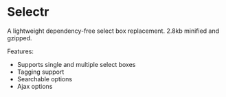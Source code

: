 # Selectr
A lightweight dependency-free select box replacement. 2.8kb minified and gzipped.

Features:

* Supports single and multiple select boxes
* Tagging support
* Searchable options
* Ajax options
